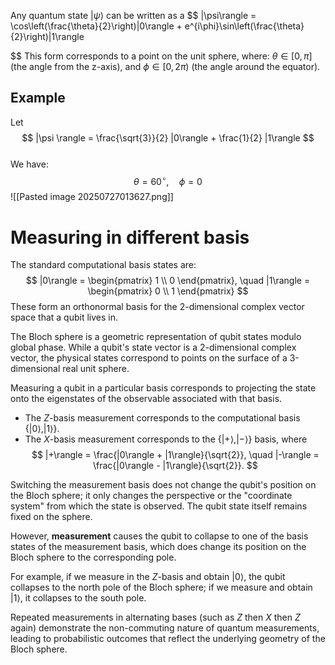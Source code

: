 Any quantum state $|\psi\rangle$ can be written as a 
$$
|\psi\rangle = \cos\left(\frac{\theta}{2}\right)|0\rangle + e^{i\phi}\sin\left(\frac{\theta}{2}\right)|1\rangle

$$
This form corresponds to a point on the unit sphere, where: 
$\theta \in [0, \pi]$ (the angle from the z-axis), and 
$\phi \in [0, 2\pi)$ (the angle around the equator).

## Example

Let 
$$
|\psi \rangle = \frac{\sqrt{3}}{2} |0\rangle + \frac{1}{2} |1\rangle
$$  
We have:
$$
\theta = 60^\circ, \quad \phi = 0
$$
![[Pasted image 20250727013627.png]]
# Measuring in different basis

The standard computational basis states are:
$$
|0\rangle = \begin{pmatrix} 1 \\ 0 \end{pmatrix}, \quad |1\rangle = \begin{pmatrix} 0 \\ 1 \end{pmatrix}
$$
These form an orthonormal basis for the 2-dimensional complex vector space that a qubit lives in.

The Bloch sphere is a geometric representation of qubit states modulo global phase. While a qubit's state vector is a 2-dimensional complex vector, the physical states correspond to points on the surface of a 3-dimensional real unit sphere.

Measuring a qubit in a particular basis corresponds to projecting the state onto the eigenstates of the observable associated with that basis.

- The $Z$-basis measurement corresponds to the computational basis $\{|0\rangle, |1\rangle\}$.
- The $X$-basis measurement corresponds to the $\{|+\rangle, |-\rangle\}$ basis, where
$$
|+\rangle = \frac{|0\rangle + |1\rangle}{\sqrt{2}}, \quad |-\rangle = \frac{|0\rangle - |1\rangle}{\sqrt{2}}.
$$

Switching the measurement basis does not change the qubit's position on the Bloch sphere; it only changes the perspective or the "coordinate system" from which the state is observed. The qubit state itself remains fixed on the sphere.

However, **measurement** causes the qubit to collapse to one of the basis states of the measurement basis, which does change its position on the Bloch sphere to the corresponding pole.

For example, if we measure in the $Z$-basis and obtain $|0\rangle$, the qubit collapses to the north pole of the Bloch sphere; if we measure and obtain $|1\rangle$, it collapses to the south pole.

Repeated measurements in alternating bases (such as $Z$ then $X$ then $Z$ again) demonstrate the non-commuting nature of quantum measurements, leading to probabilistic outcomes that reflect the underlying geometry of the Bloch sphere.
